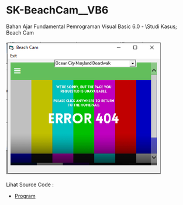 # SK-BeachCam__VB6
Bahan Ajar Fundamental Pemrograman Visual Basic 6.0 - \Studi Kasus; Beach Cam<br><br>
<img src="https://github.com/RizkyKhapidsyah/SK-BeachCam__VB6/blob/main/result/001.PNG"><br><br>
Lihat Source Code : <br>
- <a href="https://github.com/RizkyKhapidsyah/SK-BeachCam__VB6/blob/main/frmCam.frm">Program</a>
